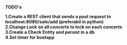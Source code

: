 <b>TODO's<b>

1.Create a REST client that sends a post request to localhost:8080/sale/add (preferabil in python)<br>
2.Change Lock on all concerts to lock on each concerts<br>
3.Create a Check Entity and persist in a db<br>
4.Set timer for bootapp<br>